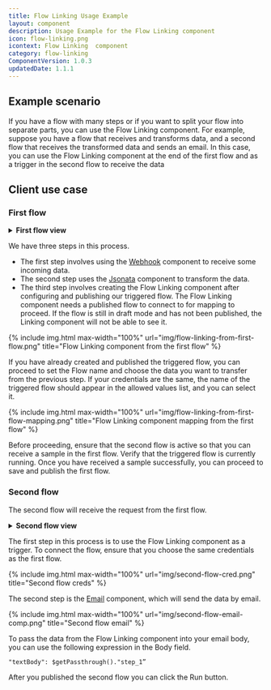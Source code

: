 ```yaml
---
title: Flow Linking Usage Example
layout: component
description: Usage Example for the Flow Linking component
icon: flow-linking.png
icontext: Flow Linking  component
category: flow-linking
ComponentVersion: 1.0.3
updatedDate: 1.1.1
---
```


## Example scenario

If you have a flow with many steps or if you want to split your flow into separate parts, you can use the Flow Linking component. For example, suppose you have a flow that receives and transforms data, and a second flow that receives the transformed data and sends an email. In this case, you can use the Flow Linking component at the end of the first flow and as a trigger in the second flow to receive the data

## Client use case

### First flow

<details close markdown="block"><summary><strong>First flow view</strong></summary>

{% include img.html max-width="100%" url="img/first-flow.png" title="First flow" %}

</details>

We have three steps in this process.

* The first step involves using the [Webhook](/components/webhook) component to receive some incoming data.
* The second step uses the [Jsonata](/components/jsonata) component to transform the data.
* The third step involves creating the Flow Linking component after configuring and publishing our triggered flow. The Flow Linking component needs a published flow to connect to for mapping to proceed. If the flow is still in draft mode and has not been published, the Linking component will not be able to see it.

{% include img.html max-width="100%" url="img/flow-linking-from-first-flow.png" title="Flow Linking component from the first flow" %}

If you have already created and published the triggered flow, you can proceed to set the Flow name and choose the data you want to transfer from the previous step. If your credentials are the same, the name of the triggered flow should appear in the allowed values list, and you can select it.

{% include img.html max-width="100%" url="img/flow-linking-from-first-flow-mapping.png" title="Flow Linking component mapping from the first flow" %}

Before proceeding, ensure that the second flow is active so that you can receive a sample in the first flow. Verify that the triggered flow is currently running. Once you have received a sample successfully, you can proceed to save and publish the first flow.

### Second flow

The second flow will receive the request from the first flow.

<details close markdown="block"><summary><strong>Second flow view</strong></summary>

{% include img.html max-width="100%" url="img/second-flow.png" title="First flow" %}

</details>

The first step in this process is to use the Flow Linking component as a trigger. To connect the flow, ensure that you choose the same credentials as the first flow.

{% include img.html max-width="100%" url="img/second-flow-cred.png" title="Second flow creds" %}

The second step is the [Email](/components/email) component, which will send the data by email.

{% include img.html max-width="100%" url="img/second-flow-email-comp.png" title="Second flow email" %}

To pass the data from the Flow Linking component into your email body, you can use the following expression in the Body field.

```
"textBody": $getPassthrough()."step_1”
```

After you published the second flow you can click the Run button.
